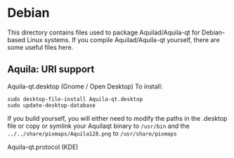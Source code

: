 
Debian
====================
This directory contains files used to package Aquilad/Aquila-qt
for Debian-based Linux systems. If you compile Aquilad/Aquila-qt yourself, there are some useful files here.

## Aquila: URI support ##


Aquila-qt.desktop  (Gnome / Open Desktop)
To install:

	sudo desktop-file-install Aquila-qt.desktop
	sudo update-desktop-database

If you build yourself, you will either need to modify the paths in
the .desktop file or copy or symlink your Aquilaqt binary to `/usr/bin`
and the `../../share/pixmaps/Aquila128.png` to `/usr/share/pixmaps`

Aquila-qt.protocol (KDE)

